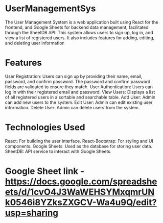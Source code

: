 # UserManagementSys
The User Management System is a web application built using React for the frontend, and Google Sheets for backend data management, facilitated through the SheetDB API. This system allows users to sign up, log in, and view a list of registered users. It also includes features for adding, editing, and deleting user information

# Features
User Registration: Users can sign up by providing their name, email, password, and confirm password. The password and confirm password fields are validated to ensure they match.
User Authentication: Users can log in with their registered email and password.
View Users: Displays a list of all registered users in a sortable and searchable table.
Add User: Admin can add new users to the system.
Edit User: Admin can edit existing user information.
Delete User: Admin can delete users from the system.

# Technologies Used
React: For building the user interface.
React-Bootstrap: For styling and UI components.
Google Sheets: Used as the database for storing user data.
SheetDB: API service to interact with Google Sheets.


# Google Sheet link - https://docs.google.com/spreadsheets/d/1cvO4J3WaWEHSYMxqmrUNk0546i8YZksZXGCV-Wa4u9Q/edit?usp=sharing
